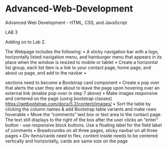 # Advanced-Web-Development
Advanced Web Development - HTML, CSS, and JavaScript

LAB 3

Adding on to Lab 2. 

The Webpage includes the following:
  •	A sticky navigation bar with a logo, horizontally listed navigation menu, and hamburger menu that appears in its place when the window is resized to mobile or tablet
  •	Create a horizontal list group, each list item is a link to your contact page, home page, and about us page, and add to the navbar
  •	<div> sections need to become a Bootstrap card component
  •	Create a pop over that alerts the user they are about to leave the page upon hovering over an external link (enable pop-over in step 7 above)
  •	Make images responsive and centered on the page (using bootstrap classes) https://getbootstrap.com/docs/5.2/content/images/
  •	Sort the table by clicking the column names & add Bootstrap table variants and make rows hoverable
  •	 Move the “comments” text box or text area to the contact page. The text still displays to the right of the box after the user clicks an “enter” button - use responsive block buttons. Use a floating label for the field label of comments
  • Breadcrumbs on all three pages, sticky navbar on all three pages
  •	Div items/cards need to flex, content inside needs to be centered vertically and horizontally, cards are same size on the page
